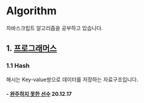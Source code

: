 # Algorithm

자바스크립트 알고리즘을 공부하고 있습니다. 

## 1. [프로그래머스](https://programmers.co.kr/learn/challenges)
### 1.1 Hash
해시는 Key-value쌍으로 데이터를 저장하는 자료구조입니다.
#### - [완주하지 못한 선수](https://programmers.co.kr/learn/courses/30/lessons/42576) 20.12.17
